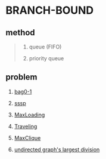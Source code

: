 # BRANCH-BOUND
## method
>1. queue (FIFO)
>
>2. priority queue
>
## problem
1. [bag0-1](https://github.com/Iris-Song/algorithm/blob/main/branch-bound/bag0-1.cpp)

2. [sssp](https://github.com/Iris-Song/algorithm/blob/main/branch-bound/sssp.cpp)

3. [MaxLoading](https://github.com/Iris-Song/algorithm/blob/main/branch-bound/Maxloading.cpp)

4. [Traveling](https://github.com/Iris-Song/algorithm/blob/main/branch-bound/Traveling.cpp)

5. [MaxClique](https://github.com/Iris-Song/algorithm/blob/main/branch-bound/MaxClique.cpp)

6. [undirected graph's largest division](https://github.com/Iris-Song/algorithm/blob/main/branch-bound/MaxCut.cpp)

